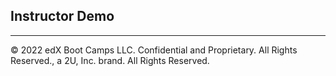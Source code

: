 ## Instructor Demo

---

© 2022 edX Boot Camps LLC. Confidential and Proprietary. All Rights Reserved., a 2U, Inc. brand. All Rights Reserved.